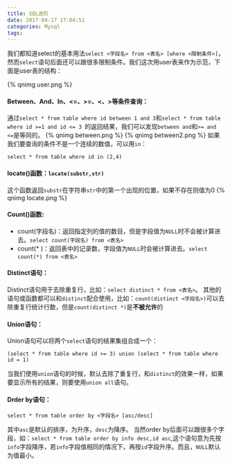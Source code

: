 ```yaml
---
title: SQL进阶
date: 2017-04-17 17:04:51
categories: Mysql
tags:
---
```

我们都知道select的基本用法`select <字段名> from <表名> [where <限制条件>]`，然而`select`语句后面还可以跟很多限制条件。我们这次用user表来作为示范，下面是user表的结构：
<!--more-->

{% qnimg user.png %}
#### Between、And、In、<=、>=、<、>等条件查询：
通过`select * from table where id between 1 and 3`和`select * from table where id >=1 and id <= 3 `的返回结果，我们可以发现`between and`和`>= and <=`是等同的。
{% qnimg between.png %}
{% qnimg between2.png %}
如果我们要查询的条件不是一个连续的数值，可以用`in`：
```
select * from table where id in (2,4)
```

#### locate()函数：`locate(substr,str)`
这个函数返回`substr`在字符串`str`中的第一个出现的位置，如果不存在则值为0
{% qnimg locate.png %}
#### Count()函数:
* count(字段名)：返回指定列的值的数目，但是字段值为`NULL`时不会被计算进去。`select count(字段名) from <表名>`
* count(* )：返回表中的记录数，字段值为`NULL`时会被计算进去。`select count(*) from <表名>`

#### Distinct语句：
Distinct语句用于去除重复行，比如：`select distinct * from <表名>`。
其他的语句或函数都可以和`distinct`配合使用，比如：`count(distinct <字段名>)`可以去除重复行统计行数，但是`count(distinct *)`是**不被允许**的

#### Union语句：
Union语句可以将两个`select`语句的结果集组合成一个：
```
(select * from table where id >= 3) union (select * from table where id = 1)
```
当我们使用`union`语句的时候，默认去除了重复行，和`distinct`的效果一样，如果要显示所有的结果，则要使用`union all`语句。

#### Drder by语句：
```
select * from table order by <字段名> [asc/desc]
```
其中`asc`是默认的排序，为升序，`desc`为降序。
当然order by后面可以跟很多个字段，如：`select * from table order by info desc,id asc`,这个语句意为先按`info`字段降序，若`info`字段值相同的情况下，再按`id`字段升序。而且，`NULL`默认为值最小。

